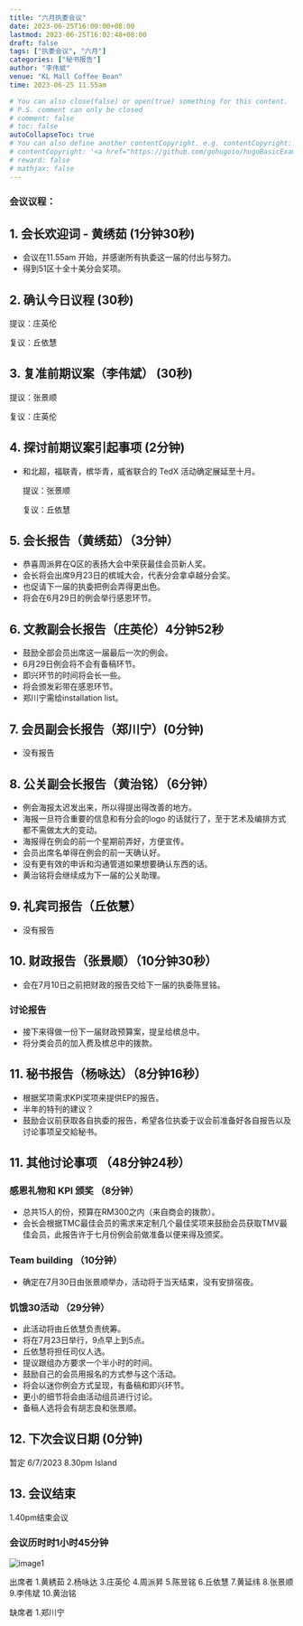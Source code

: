 ```yaml
---
title: "六月执委会议"
date: 2023-06-25T16:00:00+08:00
lastmod: 2023-06-25T16:02:48+08:00
draft: false
tags: ["执委会议", "六月"]
categories: ["秘书报告"]
author: "李伟斌"
venue: "KL Mall Coffee Bean"
time: 2023-06-25 11.55am

# You can also close(false) or open(true) something for this content.
# P.S. comment can only be closed
# comment: false
# toc: false
autoCollapseToc: true
# You can also define another contentCopyright. e.g. contentCopyright: "This is another copyright."
# contentCopyright: '<a href="https://github.com/gohugoio/hugoBasicExample" rel="noopener" target="_blank">See origin</a>'
# reward: false
# mathjax: false
---
```

<!-- [The Coffee Bean & Tea Leaf The Promenade](https://g.co/kgs/KNgstg) -->
### 会议议程：
## 1. 会长欢迎词 - 黄绣茹 (1分钟30秒)
- 会议在11.55am 开始，并感谢所有执委这一届的付出与努力。
- 得到51区十全十美分会奖项。


## 2. 确认今日议程 (30秒)

  提议：庄英伦

  复议：丘依慧
 
  
## 3. 复准前期议案（李伟斌） (30秒)
  
  提议：张景顺

  复议：庄英伦


## 4. 探讨前期议案引起事项 (2分钟)

- 和北超，福联青，槟华青，威省联合的 TedX 活动确定展延至十月。

  提议：张景顺

  复议：丘依慧


## 5. 会长报告（黄绣茹）（3分钟）

- 恭喜周派昇在Q区的表扬大会中荣获最佳会员新人奖。
- 会长将会出席9月23日的槟城大会，代表分会拿卓越分会奖。
- 也促请下一届的执委把例会弄得更出色。
- 将会在6月29日的例会举行感恩环节。



## 6. 文教副会长报告（庄英伦）4分钟52秒

- 鼓励全部会员出席这一届最后一次的例会。
- 6月29日例会将不会有备稿环节。
- 即兴环节的时间将会长一些。
- 将会颁发彩带在感恩环节。
- 郑川宁需给installation list。



## 7. 会员副会长报告（郑川宁）(0分钟)

- 没有报告


## 8. 公关副会长报告（黄治铭）（6分钟）

- 例会海报太迟发出来，所以得提出得改善的地方。
- 海报一旦符合重要的信息和有分会的logo 的话就行了，至于艺术及编排方式都不需做太大的变动。
- 海报得在例会的前一个星期前弄好，方便宣传。
- 会员出席名单得在例会的前一天确认好。
- 没有更有效的申诉和沟通管道如果想要确认东西的话。
- 黄治铭将会继续成为下一届的公关助理。



## 9. 礼宾司报告（丘依慧）

- 没有报告



## 10. 财政报告（张景顺）（10分钟30秒）

- 会在7月10日之前把财政的报告交给下一届的执委陈昱铭。

### 讨论报告

- 接下来得做一份下一届财政预算案，提呈给槟总中。
- 将分类会员的加入费及槟总中的拨款。



## 11. 秘书报告（杨咏达）（8分钟16秒）

- 根据奖项需求KPI奖项来提供EP的报告。
- 半年的特刊的建议？
- 鼓励会议前获取各自执委的报告，希望各位执委于议会前准备好各自报告以及讨论事项呈交給秘书。


## 11. 其他讨论事项 （48分钟24秒）

### 感恩礼物和 KPI 颁奖 （8分钟）

- 总共15人的份，预算在RM300之内（来自商会的拨款）。
- 会长会根据TMC最佳会员的需求来定制几个最佳奖项来鼓励会员获取TMV最佳会员，此报告许于七月份例会前做准备以便来得及颁奖。


### Team building （10分钟）

- 确定在7月30日由张景顺举办，活动将于当天结束，没有安排宿夜。

### 饥饿30活动 （29分钟）
- 此活动将由丘依慧负责统筹。
- 将在7月23日举行，9点早上到5点。
- 丘依慧将担任司仪人选。
- 提议跟组办方要求一个半小时的时间。
- 鼓励自己的会员用报名的方式参与这个活动。
- 将会以迷你例会方式呈现，有备稿和即兴环节。
- 更小的细节将会由活动组员进行讨论。
- 备稿人选将会有胡志良和张景顺。



## 12. 下次会议日期 (0分钟)
   暂定 6/7/2023 8.30pm Island



## 13. 会议结束
1.40pm结束会议

 
 
### 会议历时时1小时45分钟

![image1](/tmc/file/2023/6/1.jpg "image1")


出席者
1.黄綉茹
2.杨咏达
3.庄英伦
4.周派昇
5.陈昱铭
6.丘依慧
7.黄延纬
8.张景顺
9.李伟斌
10.黄治铭


缺席者
1.郑川宁